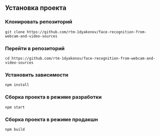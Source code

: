 ## Установка проекта 

### Клонировать репозиторий
```
git clone https://github.com/rtm-1dyakonov/face-recognition-from-webcam-and-video-sources
```

### Перейти в репозиторий
```
cd https://github.com/rtm-1dyakonov/face-recognition-from-webcam-and-video-sources
```

### Установить зависимости 
```
npm install
```

### Сборка проекта в режиме разработки
```
npm start
```

### Сборка проекта в режиме продакшн
```
npm build
```
